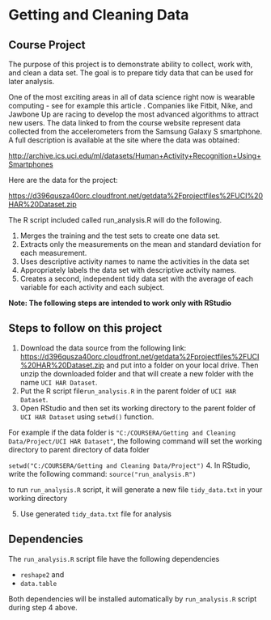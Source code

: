 # Getting and Cleaning Data

## Course Project

The purpose of this project is to demonstrate ability to collect, work with, and clean a data set. The goal is to prepare tidy data that can be used for later analysis.

One of the most exciting areas in all of data science right now is wearable computing - see for example this article . Companies like Fitbit, Nike, and Jawbone Up are racing to develop the most advanced algorithms to attract new users. The data linked to from the course website represent data collected from the accelerometers from the Samsung Galaxy S smartphone. A full description is available at the site where the data was obtained: 

http://archive.ics.uci.edu/ml/datasets/Human+Activity+Recognition+Using+Smartphones 

Here are the data for the project: 

https://d396qusza40orc.cloudfront.net/getdata%2Fprojectfiles%2FUCI%20HAR%20Dataset.zip 


The R script included called run_analysis.R will do the following. 

1. Merges the training and the test sets to create one data set.
2. Extracts only the measurements on the mean and standard deviation for each measurement.
3. Uses descriptive activity names to name the activities in the data set
4. Appropriately labels the data set with descriptive activity names.
5. Creates a second, independent tidy data set with the average of each variable for each activity and each subject.

__Note: The following steps are intended to work only with RStudio__

## Steps to follow on this project 

1. Download the data source from the following link:
  https://d396qusza40orc.cloudfront.net/getdata%2Fprojectfiles%2FUCI%20HAR%20Dataset.zip
  and put into a folder on your local drive. Then unzip the downloaded folder and that will create a new folder with the name ```UCI HAR Dataset```.
2. Put the R script file```run_analysis.R``` in the parent folder of ```UCI HAR Dataset```.
3. Open RStudio and then set its working directory to the parent folder of ```UCI HAR Dataset``` using ```setwd()``` function.

  For example if the data folder is ```"C:/COURSERA/Getting and Cleaning Data/Project/UCI HAR Dataset"```, the following command will set the working directory to parent directory of data folder
  
  ```setwd("C:/COURSERA/Getting and Cleaning Data/Project")```
4. In RStudio, write the following command:   ```source("run_analysis.R")``` 

to run ```run_analysis.R``` script, it will generate a new file ```tidy_data.txt``` in your working directory
  
5. Use generated ```tidy_data.txt``` file for analysis

## Dependencies

The ```run_analysis.R``` script file have the following dependencies
-  ```reshape2``` and
-  ```data.table```

Both dependencies will be installed automatically by ```run_analysis.R``` script during step 4 above. 



